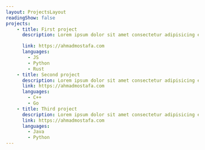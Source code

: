 ```yaml
---
layout: ProjectsLayout
readingShow: false
projects:
    - title: First project
      description: Lorem ipsum dolor sit amet consectetur adipisicing elit. Accusantium hic nemo voluptatum.

      link: https://ahmadmostafa.com
      languages:
        - JS
        - Python
        - Rust
    - title: Second project
      description: Lorem ipsum dolor sit amet consectetur adipisicing elit. Accusantium hic nemo voluptatum.
      link: https://ahmadmostafa.com
      languages:
        - C++
        - Go
    - title: Third project
      description: Lorem ipsum dolor sit amet consectetur adipisicing elit. Accusantium hic nemo voluptatum.
      link: https://ahmadmostafa.com
      languages:
        - Java
        - Python
---
```

